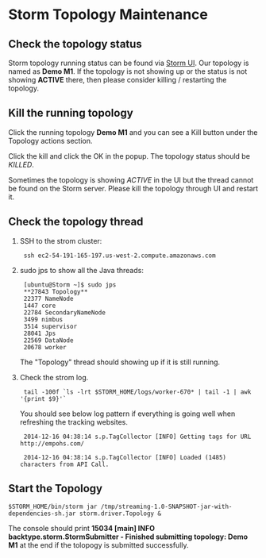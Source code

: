 # Storm Topology Maintenance

## Check the topology status

Storm topology running status can be found via [Storm UI](http://ec2-54-191-165-197.us-west-2.compute.amazonaws.com:8080/index.html). Our topology is named as **Demo M1**.
If the topology is not showing up or the status is not showing **ACTIVE** there, then please consider killing / restarting the topology.

## Kill the running topology

Click the running topology **Demo M1** and you can see a Kill button under the Topology actions section.

Click the kill and click the OK in the popup. The topology status should be *KILLED*.

Sometimes the topology is showing *ACTIVE* in the UI but the thread cannot be found on the Storm server. Please kill the topology through UI and restart it.

## Check the topology thread

1. SSH to the strom cluster:

		ssh ec2-54-191-165-197.us-west-2.compute.amazonaws.com

1. sudo jps to show all the Java threads:

		[ubuntu@Storm ~]$ sudo jps
		**27843 Topology**
		22377 NameNode
		1447 core
		22784 SecondaryNameNode
		3499 nimbus
		3514 supervisor
		28041 Jps
		22569 DataNode
		20678 worker

	The "Topology" thread should showing up if it is still running.

1. Check the strom log.

		tail -100f `ls -lrt $STORM_HOME/logs/worker-670* | tail -1 | awk '{print $9}'`
			
	You should see below log pattern if everything is going well when refreshing the tracking websites.
	
		2014-12-16 04:38:14 s.p.TagCollector [INFO] Getting tags for URL http://empohs.com/
	
		2014-12-16 04:38:14 s.p.TagCollector [INFO] Loaded (1485) characters from API Call.
	
## Start the Topology

	$STORM_HOME/bin/storm jar /tmp/streaming-1.0-SNAPSHOT-jar-with-dependencies-sh.jar storm.driver.Topology &
	
The console should print **15034 [main] INFO  backtype.storm.StormSubmitter - Finished submitting topology: Demo M1** at the end if the tolopogy is submitted successfully.


